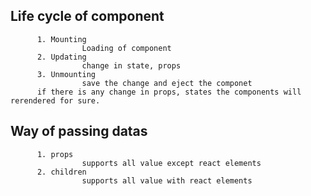## Life cycle of component

          1. Mounting
                    Loading of component
          2. Updating
                    change in state, props
          3. Unmounting
                    save the change and eject the componet
          if there is any change in props, states the components will rerendered for sure.

## Way of passing datas
          1. props
                    supports all value except react elements
          2. children
                    supports all value with react elements
